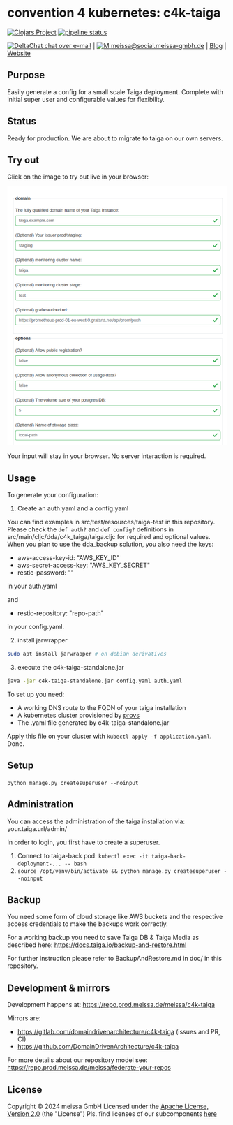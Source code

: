 # convention 4 kubernetes: c4k-taiga

[![Clojars Project](https://img.shields.io/clojars/v/org.domaindrivenarchitecture/c4k-taiga.svg)](https://clojars.org/org.domaindrivenarchitecture/c4k-taiga) [![pipeline status](https://gitlab.com/domaindrivenarchitecture/c4k-taiga/badges/master/pipeline.svg)](https://gitlab.com/domaindrivenarchitecture/c4k-taiga/-/commits/main) 

[<img src="https://domaindrivenarchitecture.org/img/delta-chat.svg" width=20 alt="DeltaChat"> chat over e-mail](mailto:buero@meissa-gmbh.de?subject=community-chat) | [<img src="https://meissa.de/images/parts/contact/mastodon36_hue9b2464f10b18e134322af482b9c915e_5501_filter_14705073121015236177.png" width=20 alt="M"> meissa@social.meissa-gmbh.de](https://social.meissa-gmbh.de/@meissa) | [Blog](https://domaindrivenarchitecture.org) | [Website](https://meissa.de)

## Purpose

Easily generate a config for a small scale Taiga deployment. Complete with initial super user and configurable values for flexibility.

## Status

Ready for production. We are about to migrate to taiga on our own servers.

## Try out

Click on the image to try out live in your browser:

[![Try it out](doc/tryItOut.png "Try out yourself")](https://domaindrivenarchitecture.org/pages/dda-provision/c4k-taiga/)

Your input will stay in your browser. No server interaction is required.

## Usage

To generate your configuration:

1. Create an auth.yaml and a config.yaml

You can find examples in src/test/resources/taiga-test in this repository.
Please check the ```def auth?``` and ```def config?``` definitions in src/main/cljc/dda/c4k_taiga/taiga.cljc
for required and optional values. When you plan to use the dda_backup solution, you also need the keys:

- aws-access-key-id: "AWS_KEY_ID"
- aws-secret-access-key: "AWS_KEY_SECRET"
- restic-password: ""

in your auth.yaml

and

- restic-repository: "repo-path"

in your config.yaml.

2. install jarwrapper

```bash
sudo apt install jarwrapper # on debian derivatives
```

3. execute the c4k-taiga-standalone.jar

```bash
java -jar c4k-taiga-standalone.jar config.yaml auth.yaml
```

To set up you need:

* A working DNS route to the FQDN of your taiga installation
* A kubernetes cluster provisioned by [provs]
* The .yaml file generated by c4k-taiga-standalone.jar

Apply this file on your cluster with `kubectl apply -f application.yaml`.  
Done.

## Setup

`python manage.py createsuperuser --noinput`

## Administration

You can access the administration of the taiga installation via: your.taiga.url/admin/

In order to login, you first have to create a superuser.
1. Connect to taiga-back pod: `kubectl exec -it taiga-back-deployment-... -- bash`
2. `source /opt/venv/bin/activate && python manage.py createsuperuser --noinput`

## Backup

You need some form of cloud storage like AWS buckets and the respective access credentials
to make the backups work correctly.

For a working backup you need to save Taiga DB & Taiga Media as described here:
https://docs.taiga.io/backup-and-restore.html

For further instruction please refer to BackupAndRestore.md in doc/ in this repository.

## Development & mirrors

Development happens at: https://repo.prod.meissa.de/meissa/c4k-taiga

Mirrors are:

* https://gitlab.com/domaindrivenarchitecture/c4k-taiga (issues and PR, CI)
* https://github.com/DomainDrivenArchitecture/c4k-taiga

For more details about our repository model see: https://repo.prod.meissa.de/meissa/federate-your-repos

## License

Copyright © 2024 meissa GmbH
Licensed under the [Apache License, Version 2.0](LICENSE) (the "License")
Pls. find licenses of our subcomponents [here](doc/SUBCOMPONENT_LICENSE)

[provs]: https://gitlab.com/domaindrivenarchitecture/provs/
